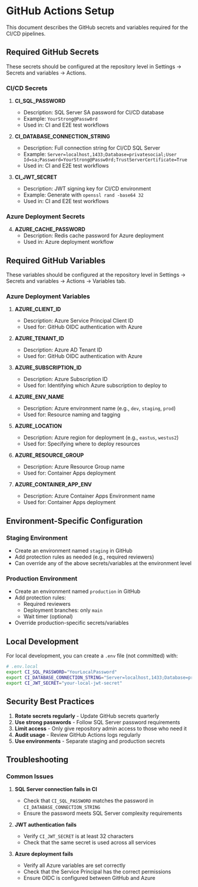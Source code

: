 # GitHub Actions Setup

This document describes the GitHub secrets and variables required for the CI/CD pipelines.

## Required GitHub Secrets

These secrets should be configured at the repository level in Settings → Secrets and variables → Actions.

### CI/CD Secrets

1. **CI_SQL_PASSWORD**
   - Description: SQL Server SA password for CI/CD database
   - Example: `YourStrong@Passw0rd`
   - Used in: CI and E2E test workflows

2. **CI_DATABASE_CONNECTION_STRING**
   - Description: Full connection string for CI/CD SQL Server
   - Example: `Server=localhost,1433;Database=privatesocial;User Id=sa;Password=YourStrong@Passw0rd;TrustServerCertificate=True`
   - Used in: CI and E2E test workflows

3. **CI_JWT_SECRET**
   - Description: JWT signing key for CI/CD environment
   - Example: Generate with `openssl rand -base64 32`
   - Used in: CI and E2E test workflows

### Azure Deployment Secrets

4. **AZURE_CACHE_PASSWORD**
   - Description: Redis cache password for Azure deployment
   - Used in: Azure deployment workflow

## Required GitHub Variables

These variables should be configured at the repository level in Settings → Secrets and variables → Actions → Variables tab.

### Azure Deployment Variables

1. **AZURE_CLIENT_ID**
   - Description: Azure Service Principal Client ID
   - Used for: GitHub OIDC authentication with Azure

2. **AZURE_TENANT_ID**
   - Description: Azure AD Tenant ID
   - Used for: GitHub OIDC authentication with Azure

3. **AZURE_SUBSCRIPTION_ID**
   - Description: Azure Subscription ID
   - Used for: Identifying which Azure subscription to deploy to

4. **AZURE_ENV_NAME**
   - Description: Azure environment name (e.g., `dev`, `staging`, `prod`)
   - Used for: Resource naming and tagging

5. **AZURE_LOCATION**
   - Description: Azure region for deployment (e.g., `eastus`, `westus2`)
   - Used for: Specifying where to deploy resources

6. **AZURE_RESOURCE_GROUP**
   - Description: Azure Resource Group name
   - Used for: Container Apps deployment

7. **AZURE_CONTAINER_APP_ENV**
   - Description: Azure Container Apps Environment name
   - Used for: Container Apps deployment

## Environment-Specific Configuration

### Staging Environment
- Create an environment named `staging` in GitHub
- Add protection rules as needed (e.g., required reviewers)
- Can override any of the above secrets/variables at the environment level

### Production Environment
- Create an environment named `production` in GitHub
- Add protection rules:
  - Required reviewers
  - Deployment branches: only `main`
  - Wait timer (optional)
- Override production-specific secrets/variables

## Local Development

For local development, you can create a `.env` file (not committed) with:

```bash
# .env.local
export CI_SQL_PASSWORD="YourLocalPassword"
export CI_DATABASE_CONNECTION_STRING="Server=localhost,1433;Database=privatesocial_dev;User Id=sa;Password=YourLocalPassword;TrustServerCertificate=True"
export CI_JWT_SECRET="your-local-jwt-secret"
```

## Security Best Practices

1. **Rotate secrets regularly** - Update GitHub secrets quarterly
2. **Use strong passwords** - Follow SQL Server password requirements
3. **Limit access** - Only give repository admin access to those who need it
4. **Audit usage** - Review GitHub Actions logs regularly
5. **Use environments** - Separate staging and production secrets

## Troubleshooting

### Common Issues

1. **SQL Server connection fails in CI**
   - Check that `CI_SQL_PASSWORD` matches the password in `CI_DATABASE_CONNECTION_STRING`
   - Ensure the password meets SQL Server complexity requirements

2. **JWT authentication fails**
   - Verify `CI_JWT_SECRET` is at least 32 characters
   - Check that the same secret is used across all services

3. **Azure deployment fails**
   - Verify all Azure variables are set correctly
   - Check that the Service Principal has the correct permissions
   - Ensure OIDC is configured between GitHub and Azure
